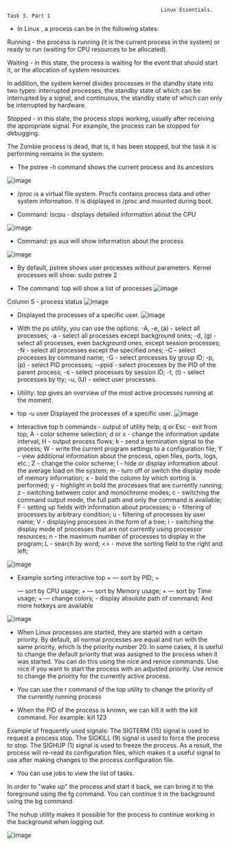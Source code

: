                                                       Linux Essentials. Task 3. Part 1
                                                      
- In Linux , a process can be in the following states:

Running - the process is running (it is the current process in the system) or ready to run (waiting for CPU resources to be allocated).

Waiting - in this state, the process is waiting for the event that should start it, or the allocation of system resources.

In addition, the system kernel divides processes in the standby state into two types: interrupted processes, the standby state of which can be interrupted by a signal, and continuous, the standby state of which can only be interrupted by hardware.

Stopped - in this state, the process stops working, usually after receiving the appropriate signal. For example, the process can be stopped for debugging.

The Zombie process is dead, that is, it has been stopped, but the task it is performing remains in the system.

- The pstree -h command shows the current process and its ancestors

![image](https://github.com/Stiff228/DevOps_online_Kharkiv_2022Q1Q2/blob/main/m4/task%204.3/part1/1.png)

- /proc is a virtual file system. Procfs contains process data and other system information. It is displayed in /proc and mounted during boot.

- Command: lscpu - displays detailed information about the CPU

![image](https://github.com/Stiff228/DevOps_online_Kharkiv_2022Q1Q2/blob/main/m4/task%204.3/part1/2.png)

- Сommand: ps aux   will show information about the process

![image](https://github.com/Stiff228/DevOps_online_Kharkiv_2022Q1Q2/blob/main/m4/task%204.3/part1/3.png)

- By default, pstree shows user processes without parameters. Kernel processes will show: sudo pstree 2

- The command: top will show a list of processes
![image](https://github.com/Stiff228/DevOps_online_Kharkiv_2022Q1Q2/blob/main/m4/task%204.3/part1/5.png)

Column S - process status
![image](https://github.com/Stiff228/DevOps_online_Kharkiv_2022Q1Q2/blob/main/m4/task%204.3/part1/6.png)

- Displayed the processes of a specific user.
![image](https://github.com/Stiff228/DevOps_online_Kharkiv_2022Q1Q2/blob/main/m4/task%204.3/part1/7.png)

- With the ps utility, you can use the options:
-A, -e, (a) - select all processes;
-a - select all processes except background ones;
-d, (g) - select all processes, even background ones, except session processes;
-N - select all processes except the specified ones;
-C - select processes by command name;
-G - select processes by group ID;
-p, (p) - select PID processes;
--ppid - select processes by the PID of the parent process;
-s - select processes by session ID;
-t, (t) - select processes by tty;
-u, (U) - select user processes.

- Utility: top   gives an overview of the most active processes running at the moment.

- top -u user   Displayed the processes of a specific user.
![image](https://github.com/Stiff228/DevOps_online_Kharkiv_2022Q1Q2/blob/main/m4/task%204.3/part1/8.png)

- Interactive top
h commands - output of utility help;
q or Esc - exit from top;
A - color scheme selection;
d or s - change the information update interval;
H - output process flows;
k - send a termination signal to the process;
W - write the current program settings to a configuration file;
Y - view additional information about the process, open files, ports, logs, etc.;
Z - change the color scheme;
l - hide or display information about the average load on the system;
m - turn off or switch the display mode of memory information;
x - bold the column by which sorting is performed;
y - highlight in bold the processes that are currently running;
z - switching between color and monochrome modes;
c - switching the command output mode, the full path and only the command is available;
F - setting up fields with information about processes;
o - filtering of processes by arbitrary condition;
u - filtering of processes by user name;
V - displaying processes in the form of a tree;
i - switching the display mode of processes that are not currently using processor resources;
n - the maximum number of processes to display in the program;
L - search by word;
<> - move the sorting field to the right and left;

![image](https://github.com/Stiff228/DevOps_online_Kharkiv_2022Q1Q2/blob/main/m4/task%204.3/part1/9.png)

- Example sorting interactive top
<Shift>+<N> — sort by PID;
<Shift>+<P> — sort by CPU usage;
<Shift>+<M> — sort by Memory usage;
<Shift>+<T> — sort by Time usage;
<Shift>+<Z> — change colors;
<c> - display absolute path of command;
And more hotkeys are available
  
![image](https://github.com/Stiff228/DevOps_online_Kharkiv_2022Q1Q2/blob/main/m4/task%204.3/part1/10.png)

- When Linux processes are started, they are started with a certain priority. By default, all normal processes are equal and run with the same priority, which is
the priority number 20. In some cases, it is useful to change the default priority that was assigned to the process when it was started. You can do this using the nice and renice commands. Use nice if you want to start the process with an adjusted priority. Use renice to change the priority for the currently active process. 
  
- You can use the r command of the top utility to change the priority of the currently running process
  
- When the PID of the process is known, we can kill it with the kill command. For example: kill 123

Example of frequently used signals:
The SIGTERM (15) signal is used to request a process stop.
The SIGKILL (9) signal is used to force the process to stop.
The SIGHUP (1) signal is used to freeze the process. As a result, the process will re-read its configuration files, which makes it a useful signal to use after making changes to the process configuration file.
  
- You can use jobs to view the list of tasks.

In order to "wake up" the process and start it back, we can bring it to the foreground using the fg command.
You can continue it in the background using the bg command.
  
The nohup utility makes it possible for the process to continue working in the background when logging out.
  
![image](https://github.com/Stiff228/DevOps_online_Kharkiv_2022Q1Q2/blob/main/m4/task%204.3/part1/11.png)
